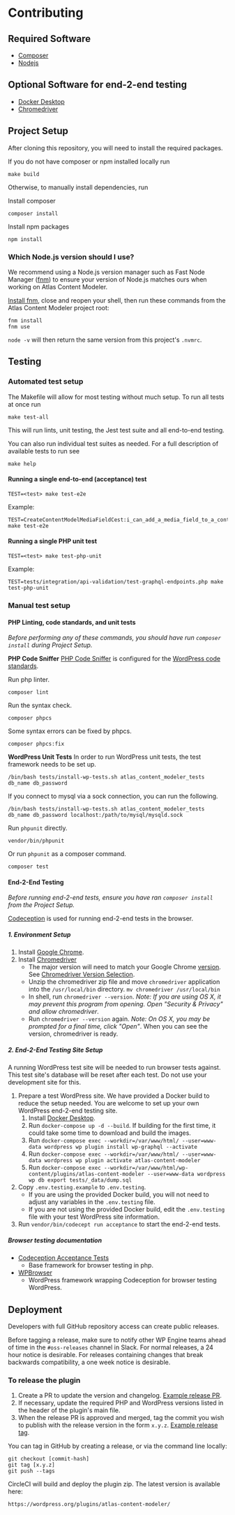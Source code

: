 # Contributing

## Required Software
- [Composer](https://getcomposer.org/download/)
- [Nodejs](https://nodejs.org/en/)

## Optional Software for end-2-end testing
- [Docker Desktop](https://www.docker.com/products/docker-desktop)
- [Chromedriver](https://formulae.brew.sh/cask/chromedriver)

## Project Setup

After cloning this repository, you will need to install the required packages.

If you do not have composer or npm installed locally run
```
make build
```

Otherwise, to manually install dependencies, run

Install composer
```
composer install
```

Install npm packages
```
npm install
```

### Which Node.js version should I use?

We recommend using a Node.js version manager such as Fast Node Manager ([fnm](https://github.com/Schniz/fnm)) to ensure your version of Node.js matches ours when working on Atlas Content Modeler.

[Install fnm](https://github.com/Schniz/fnm#installation), close and reopen your shell, then run these commands from the Atlas Content Modeler project root:

```
fnm install
fnm use
```

`node -v` will then return the same version from this project's `.nvmrc`.

## Testing

### Automated test setup

The Makefile will allow for most testing without much setup. To run all tests at once run
```
make test-all
```

This will run lints, unit testing, the Jest test suite and all end-to-end testing.

You can also run individual test suites as needed. For a full description of available tests to run see
```
make help
```

#### Running a single end-to-end (acceptance) test

```
TEST=<test> make test-e2e
```

Example:

```
TEST=CreateContentModelMediaFieldCest:i_can_add_a_media_field_to_a_content_model make test-e2e
```

#### Running a single PHP unit test

```
TEST=<test> make test-php-unit
```

Example:

```
TEST=tests/integration/api-validation/test-graphql-endpoints.php make test-php-unit
```

### Manual test setup
#### PHP Linting, code standards, and unit tests

_Before performing any of these commands, you should have run `composer install` during Project Setup._

**PHP Code Sniffer**
[PHP Code Sniffer](https://github.com/squizlabs/PHP_CodeSniffer) is configured for the [WordPress code standards](https://make.wordpress.org/core/handbook/best-practices/coding-standards/).

Run php linter.
```
composer lint
```

Run the syntax check.
```
composer phpcs
```

Some syntax errors can be fixed by phpcs.
```
composer phpcs:fix
```

**WordPress Unit Tests**
In order to run WordPress unit tests, the test framework needs to be set up.
```
/bin/bash tests/install-wp-tests.sh atlas_content_modeler_tests db_name db_password
```

If you connect to mysql via a sock connection, you can run the following.
```
/bin/bash tests/install-wp-tests.sh atlas_content_modeler_tests db_name db_password localhost:/path/to/mysql/mysqld.sock
```

Run `phpunit` directly.
```
vendor/bin/phpunit
```

Or run `phpunit` as a composer command.
```
composer test
```

#### End-2-End Testing

_Before running end-2-end tests, ensure you have ran `composer install` from the Project Setup._

[Codeception](https://codeception.com/) is used for running end-2-end tests in the browser.

##### 1. Environment Setup
1. Install [Google Chrome](https://www.google.com/chrome/).
1. Install [Chromedriver](https://chromedriver.chromium.org/downloads)
    - The major version will need to match your Google Chrome [version](https://www.whatismybrowser.com/detect/what-version-of-chrome-do-i-have). See [Chromedriver Version Selection](https://chromedriver.chromium.org/downloads/version-selection).
    - Unzip the chromedriver zip file and move `chromedriver` application into the `/usr/local/bin` directory.
    `mv chromedriver /usr/local/bin`
    - In shell, run `chromedriver --version`. _Note: If you are using OS X, it may prevent this program from opening. Open "Security & Privacy" and allow chromedriver_.
    - Run `chromedriver --version` again. _Note: On OS X, you may be prompted for a final time, click "Open"_. When you can see the version, chromedriver is ready.

##### 2. End-2-End Testing Site Setup
A running WordPress test site will be needed to run browser tests against. This test site's database will be reset after each test. Do not use your development site for this.

1. Prepare a test WordPress site.
    We have provided a Docker build to reduce the setup needed. You are welcome to set up your own WordPress end-2-end testing site.
    1. Install [Docker Desktop](https://www.docker.com/get-started).
    1. Run `docker-compose up -d --build`. If building for the first time, it could take some time to download and build the images.
    1. Run `docker-compose exec --workdir=/var/www/html/ --user=www-data wordpress wp plugin install wp-graphql --activate`
    1. Run `docker-compose exec --workdir=/var/www/html/ --user=www-data wordpress wp plugin activate atlas-content-modeler`
    1. Run `docker-compose exec --workdir=/var/www/html/wp-content/plugins/atlas-content-modeler --user=www-data wordpress wp db export tests/_data/dump.sql`
1. Copy `.env.testing.example` to `.env.testing`.
    - If you are using the provided Docker build, you will not need to adjust any variables in the `.env.testing` file.
    - If you are not using the provided Docker build, edit the `.env.testing` file with your test WordPress site information.
1. Run `vendor/bin/codecept run acceptance` to start the end-2-end tests.

##### Browser testing documentation
- [Codeception Acceptance Tests](https://codeception.com/docs/03-AcceptanceTests)
    - Base framework for browser testing in php.
- [WPBrowser](https://wpbrowser.wptestkit.dev/)
    - WordPress framework wrapping Codeception for browser testing WordPress.

## Deployment

Developers with full GitHub repository access can create public releases.

Before tagging a release, make sure to notify other WP Engine teams ahead of time in the `#oss-releases` channel in Slack. For normal releases, a 24 hour notice is desirable. For releases containing changes that break backwards compatibility, a one week notice is desirable.

### To release the plugin

1. Create a PR to update the version and changelog. [Example release PR](https://github.com/wpengine/atlas-content-modeler/pull/100).
2. If necessary, update the required PHP and WordPress versions listed in the header of the plugin's main file.
3. When the release PR is approved and merged, tag the commit you wish to publish with the release version in the form `x.y.z`. [Example release tag](https://github.com/wpengine/atlas-content-modeler/releases/tag/0.2.0).

You can tag in GitHub by creating a release, or via the command line locally:

```shell
git checkout [commit-hash]
git tag [x.y.z]
git push --tags
```

CircleCI will build and deploy the plugin zip. The latest version is available here:

`https://wordpress.org/plugins/atlas-content-modeler/`
